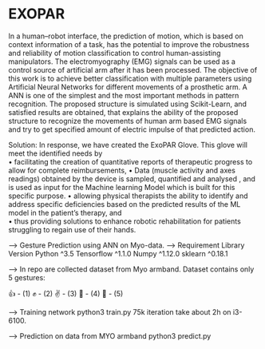 # EXOPAR
In a human–robot interface, the prediction of motion, which is based on context information of a task, has the potential to improve the robustness and reliability of motion classification to control human-assisting manipulators. The electromyography (EMG) signals can be used as a control source of artificial arm after it has been processed. The objective of this work is to achieve better classification with multiple parameters using Artificial Neural Networks for  different movements of a prosthetic arm. A ANN is one of the simplest and the most important methods in pattern recognition. The proposed structure is simulated using Scikit-Learn, and satisfied results are obtained, that explains the ability of the proposed structure to recognize the movements of human arm based EMG signals and try to get specified amount of electric impulse of that predicted action.

Solution: In response, we have created the ExoPAR Glove. This glove will meet the identified needs by  
•	facilitating the creation of quantitative reports of therapeutic progress to allow for complete reimbursements,
•	Data (muscle activity and axes readings) obtained by the device is sampled, quantified and analysed , and is used as input for the Machine learning Model which is built for this specific purpose. 
•	allowing physical therapists the ability to identify and address specific deficiencies based on the predicted results of the ML model in the patient’s therapy, and  
•	thus providing solutions to enhance robotic rehabilitation for patients struggling to regain use of their hands.

--> Gesture Prediction using ANN on Myo-data.
--> Requirement
Library	    Version
Python	    ^3.5
Tensorflow	^1.1.0
Numpy	      ^1.12.0
sklearn	    ^0.18.1

--> In repo are collected dataset from Myo armband. Dataset contains only 5 gestures:

👍 - (1)
✊️ - (2)
✌️ - (3)
🤘 - (4)
🖖 - (5)

--> Training network
python3 train.py
75k iteration take about 2h on i3-6100.

--> Prediction on data from MYO armband
python3 predict.py
